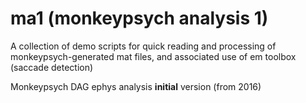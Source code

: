 # ma1 (monkeypsych analysis 1)

A collection of demo scripts for quick reading and processing of monkeypsych-generated mat files, and associated use of em toolbox (saccade detection)

Monkeypsych DAG ephys analysis **initial** version (from 2016)

